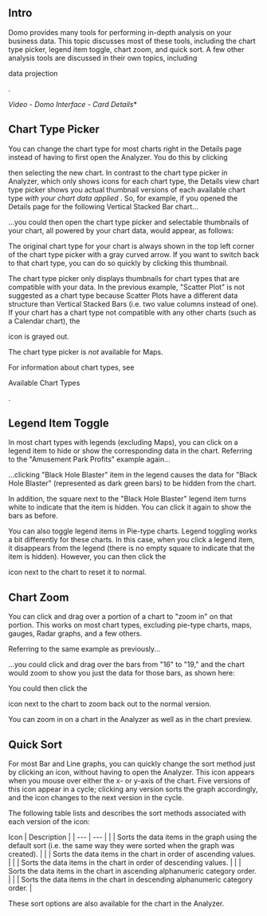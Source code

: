 

Intro
-------

Domo provides many tools for performing in-depth analysis on your business data. This topic discusses most of these tools, including the chart type picker, legend item toggle, chart zoom, and quick sort. A few other analysis tools are discussed in their own topics, including

data projection

.

*Video - Domo Interface - Card Details**

Chart Type Picker
-------------------

You can change the chart type for most charts right in the Details page instead of having to first open the Analyzer. You do this by clicking

then selecting the new chart. In contrast to the chart type picker in Analyzer, which only shows icons for each chart type, the Details view chart type picker shows you actual thumbnail versions of each available chart type
 *with your chart data applied*
 . So, for example, if you opened the Details page for the following Vertical Stacked Bar chart...

...you could then open the chart type picker and selectable thumbnails of your chart, all powered by your chart data, would appear, as follows:

The original chart type for your chart is always shown in the top left corner of the chart type picker with a gray curved arrow. If you want to switch back to that chart type, you can do so quickly by clicking this thumbnail.


 The chart type picker only displays thumbnails for chart types that are compatible with your data. In the previous example, "Scatter Plot" is not suggested as a chart type because Scatter Plots have a different data structure than Vertical Stacked Bars (i.e. two value columns instead of one). If your chart has a chart type not compatible with any other charts (such as a Calendar chart), the

icon is grayed out.


 The chart type picker is
 *not*
 available for Maps.


 For information about chart types, see

Available Chart Types

.

Legend Item Toggle
---------------------

In most chart types with legends (excluding Maps), you can click on a legend item to hide or show the corresponding data in the chart. Referring to the "Amusement Park Profits" example again...

...clicking "Black Hole Blaster" item in the legend causes the data for "Black Hole Blaster" (represented as dark green bars) to be hidden from the chart.

In addition, the square next to the "Black Hole Blaster" legend item turns white to indicate that the item is hidden. You can click it again to show the bars as before.


 You can also toggle legend items in Pie-type charts. Legend toggling works a bit differently for these charts. In this case, when you click a legend item, it disappears from the legend (there is no empty square to indicate that the item is hidden). However, you can then click the

icon next to the chart to reset it to normal.

Chart Zoom
-------------

You can click and drag over a portion of a chart to "zoom in" on that portion. This works on most chart types, excluding pie-type charts, maps, gauges, Radar graphs, and a few others.


 Referring to the same example as previously...

...you could click and drag over the bars from "16" to "19," and the chart would zoom to show you just the data for those bars, as shown here:

You could then click the

icon next to the chart to zoom back out to the normal version.


 You can zoom in on a chart in the Analyzer as well as in the chart preview.

Quick Sort
-------------

For most Bar and Line graphs, you can quickly change the sort method just by clicking an icon, without having to open the Analyzer. This icon appears when you mouse over either the x- or y-axis of the chart. Five versions of this icon appear in a cycle; clicking any version sorts the graph accordingly, and the icon changes to the next version in the cycle.


 The following table lists and describes the sort methods associated with each version of the icon:


 Icon
  |
 Description
  |
| --- | --- |
|  |
 Sorts the data items in the graph using the default sort (i.e. the same way they were sorted when the graph was created).
  |
|  |
 Sorts the data items in the chart in order of ascending values.
  |
|  |
 Sorts the data items in the chart in order of descending values.
  |
|  |
 Sorts the data items in the chart in ascending alphanumeric category order.
  |
|  |
 Sorts the data items in the chart in descending alphanumeric category order.
  |

These sort options are also available for the chart in the Analyzer.

